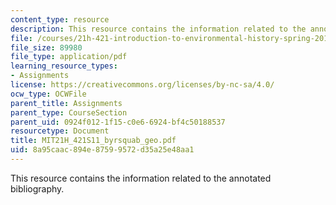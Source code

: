 ```yaml
---
content_type: resource
description: This resource contains the information related to the annotated bibliography.
file: /courses/21h-421-introduction-to-environmental-history-spring-2011/8a95caac894e87599572d35a25e48aa1_MIT21H_421S11_byrsquab_geo.pdf
file_size: 89980
file_type: application/pdf
learning_resource_types:
- Assignments
license: https://creativecommons.org/licenses/by-nc-sa/4.0/
ocw_type: OCWFile
parent_title: Assignments
parent_type: CourseSection
parent_uid: 0924f012-1f15-c0e6-6924-bf4c50188537
resourcetype: Document
title: MIT21H_421S11_byrsquab_geo.pdf
uid: 8a95caac-894e-8759-9572-d35a25e48aa1
---
```

This resource contains the information related to the annotated bibliography.